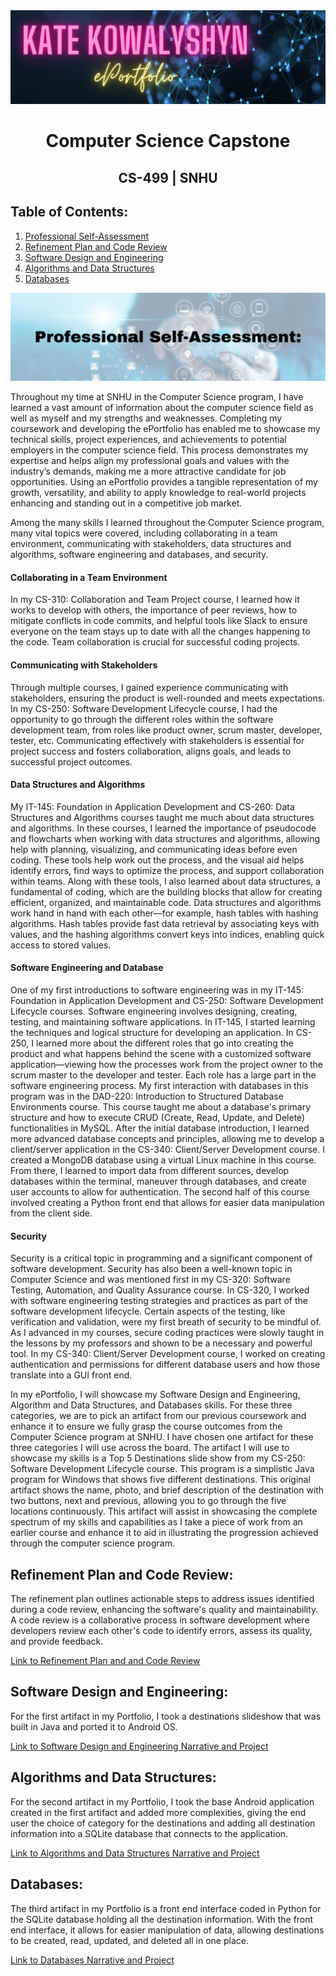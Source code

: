 <center>
   <img src="/assets/img/ePortfolio.png">
 </center>

# <center>Computer Science Capstone</center>

## <center>CS-499 | SNHU</center>

## Table of Contents:
1.  [Professional Self-Assessment](#self-assessment)
2.  [Refinement Plan and Code Review](./RefineReview.html)
3.  [Software Design and Engineering](./SoftwareDesignEngineering.html)
4.  [Algorithms and Data Structures](./AlgorithmDataStructures.html)
5.  [Databases](./Databases.html)


<center>
  <img id="self-assessment" src="/assets/img/selfassess.png" title="Professional Self-Assessment">
</center>

Throughout my time at SNHU in the Computer Science program, I have learned a vast amount of information about the computer science field as well as myself and my strengths and weaknesses. Completing my coursework and developing the ePortfolio has enabled me to showcase my technical skills, project experiences, and achievements to potential employers in the computer science field. This process demonstrates my expertise and helps align my professional goals and values with the industry’s demands, making me a more attractive candidate for job opportunities. Using an ePortfolio provides a tangible representation of my growth, versatility, and ability to apply knowledge to real-world projects enhancing and standing out in a competitive job market.

Among the many skills I learned throughout the Computer Science program, many vital topics were covered, including collaborating in a team environment, communicating with stakeholders, data structures and algorithms, software engineering and databases, and security. 

#### Collaborating in a Team Environment
In my CS-310: Collaboration and Team Project course, I learned how it works to develop with others, the importance of peer reviews, how to mitigate conflicts in code commits, and helpful tools like Slack to ensure everyone on the team stays up to date with all the changes happening to the code. Team collaboration is crucial for successful coding projects. 

#### Communicating with Stakeholders
Through multiple courses, I gained experience communicating with stakeholders, ensuring the product is well-rounded and meets expectations. In my CS-250: Software Development Lifecycle course, I had the opportunity to go through the different roles within the software development team, from roles like product owner, scrum master, developer, tester, etc. Communicating effectively with stakeholders is essential for project success and fosters collaboration, aligns goals, and leads to successful project outcomes. 

#### Data Structures and Algorithms
My IT-145: Foundation in Application Development and CS-260: Data Structures and Algorithms courses taught me much about data structures and algorithms. In these courses, I learned the importance of pseudocode and flowcharts when working with data structures and algorithms, allowing help with planning, visualizing, and communicating ideas before even coding. These tools help work out the process, and the visual aid helps identify errors, find ways to optimize the process, and support collaboration within teams. Along with these tools, I also learned about data structures, a fundamental of coding, which are the building blocks that allow for creating efficient, organized, and maintainable code. Data structures and algorithms work hand in hand with each other—for example, hash tables with hashing algorithms. Hash tables provide fast data retrieval by associating keys with values, and the hashing algorithms convert keys into indices, enabling quick access to stored values.

#### Software Engineering and Database
One of my first introductions to software engineering was in my IT-145: Foundation in Application Development and CS-250: Software Development Lifecycle courses. Software engineering involves designing, creating, testing, and maintaining software applications. In IT-145, I started learning the techniques and logical structure for developing an application. In CS-250, I learned more about the different roles that go into creating the product and what happens behind the scene with a customized software application—viewing how the processes work from the project owner to the scrum master to the developer and tester. Each role has a large part in the software engineering process. My first interaction with databases in this program was in the DAD-220: Introduction to Structured Database Environments course.  This course taught me about a database's primary structure and how to execute CRUD (Create, Read, Update, and Delete) functionalities in MySQL. After the initial database introduction, I learned more advanced database concepts and principles, allowing me to develop a client/server application in the CS-340: Client/Server Development course. I created a MongoDB database using a virtual Linux machine in this course. From there, I learned to import data from different sources, develop databases within the terminal, maneuver through databases, and create user accounts to allow for authentication. The second half of this course involved creating a Python front end that allows for easier data manipulation from the client side.

#### Security
Security is a critical topic in programming and a significant component of software development. Security has also been a well-known topic in Computer Science and was mentioned first in my CS-320: Software Testing, Automation, and Quality Assurance course. In CS-320, I worked with software engineering testing strategies and practices as part of the software development lifecycle. Certain aspects of the testing, like verification and validation, were my first breath of security to be mindful of. As I advanced in my courses, secure coding practices were slowly taught in the lessons by my professors and shown to be a necessary and powerful tool. In my CS-340: Client/Server Development course, I worked on creating authentication and permissions for different database users and how those translate into a GUI front end.


In my ePortfolio, I will showcase my Software Design and Engineering, Algorithm and Data Structures, and Databases skills. For these three categories, we are to pick an artifact from our previous coursework and enhance it to ensure we fully grasp the course outcomes from the Computer Science program at SNHU. I have chosen one artifact for these three categories I will use across the board. The artifact I will use to showcase my skills is a Top 5 Destinations slide show from my CS-250: Software Development Lifecycle course. This program is a simplistic Java program for Windows that shows five different destinations. This original artifact shows the name, photo, and brief description of the destination with two buttons, next and previous, allowing you to go through the five locations continuously. This artifact will assist in showcasing the complete spectrum of my skills and capabilities as I take a piece of work from an earlier course and enhance it to aid in illustrating the progression achieved through the computer science program.

## Refinement Plan and Code Review:

The refinement plan outlines actionable steps to address issues identified during a code review, enhancing the software's quality and maintainability. A code review is a collaborative process in software development where developers review each other's code to identify errors, assess its quality, and provide feedback.

[Link to Refinement Plan and and Code Review](./RefineReview.html)

## Software Design and Engineering:

For the first artifact in my Portfolio, I took a destinations slideshow that was built in Java and ported it to Android OS. 

[Link to Software Design and Engineering Narrative and Project](./SoftwareDesignEngineering.html)

## Algorithms and Data Structures:

For the second artifact in my Portfolio, I took the base Android application created in the first artifact and added more complexities, giving the end user the choice of category for the destinations and adding all destination information into a SQLite database that connects to the application.  

[Link to Algorithms and Data Structures Narrative and Project](./AlgorithmDataStructures.html)

## Databases:

The third artifact in my Portfolio is a front end interface coded in Python for the SQLite database holding all the destination information. With the front end interface, it allows for easier manipulation of data, allowing destinations to be created, read, updated, and deleted all in one place. 

[Link to Databases Narrative and Project](./Databases.html)

